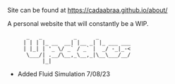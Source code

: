 Site can be found at https://cadaabraa.github.io/about/

A personal website that will constantly be a WIP. 
        
          _   _          _      _          
         | | | |_ __  __| |__ _| |_ ___ ___
         | |_| | '_ \/ _` / _` |  _/ -_|_-<
          \___/| .__/\__,_\__,_|\__\___/__/
               |_|                         


- Added Fluid Simulation 7/08/23
